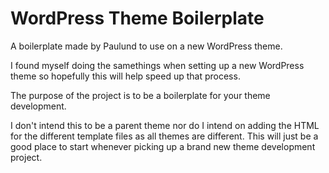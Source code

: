 WordPress Theme Boilerplate
===========================

A boilerplate made by Paulund to use on a new WordPress theme.

I found myself doing the samethings when setting up a new WordPress theme so hopefully this will help speed up that process.

The purpose of the project is to be a boilerplate for your theme development.

I don't intend this to be a parent theme nor do I intend on adding the HTML for the different template files as all themes are different. This will
 just be a good place to start whenever picking up a brand new theme development project.